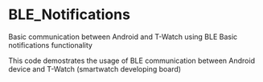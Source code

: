 # BLE_Notifications

Basic communication between Android and T-Watch using BLE
Basic notifications functionality

This code demostrates the usage of BLE communication between Android device and T-Watch (smartwatch developing board) 